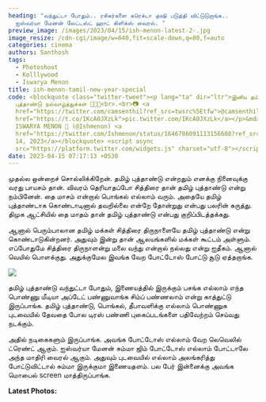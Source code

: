 ```yaml
---
heading: "வந்துட்டா போதும்.. ரசிகர்களை கரெக்டா குஷி படுத்தி விட்டுடுறாங்க..
  ஐஸ்வர்யா மேனன் லேட்டஸ்ட் ஹாட் கிளிக்ஸ் வைரல். "
preview_image: /images/2023/04/15/ish-menon-latest-2-.jpg
image_resize: /cdn-cgi/image/w=640,fit=scale-down,q=80,f=auto
categories: cinema
authors: Santhosh
tags:
  - Photoshoot
  - Kolllywood
  - Iswarya Menon
title: ish-menon-tamil-new-year-special
code: <blockquote class="twitter-tweet"><p lang="ta" dir="ltr">இனிய தமிழ்
  புத்தாண்டு நல்வாழ்த்துக்கள் 🙏🏻💚<br>.<br>📷 <a
  href="https://twitter.com/camsenthil?ref_src=twsrc%5Etfw">@camsenthil</a> <a
  href="https://t.co/IKcA0JXzLk">pic.twitter.com/IKcA0JXzLk</a></p>&mdash;
  ISWARYA MENON 🌸 (@Ishmenon) <a
  href="https://twitter.com/Ishmenon/status/1646786091113156608?ref_src=twsrc%5Etfw">April
  14, 2023</a></blockquote> <script async
  src="https://platform.twitter.com/widgets.js" charset="utf-8"></script>
date: 2023-04-15 07:17:13 +0530
---
```

முதல்ல ஒன்றைச் சொல்லிக்கிறேன்.
தமிழ் புத்தாண்டு என்றதும் எனக்கு நினைவுக்கு வரது பாயசம் தான். விவரம் தெரியாதப்போ சித்திரை தான் தமிழ் புத்தாண்டு என்று நம்பினேன். தை மாசம் என்றால் பொங்கல் எல்லாம் வரும். அதையே தமிழ் புத்தாண்டாக கொண்டாடினால் தவறில்லை என்றே தோன்றுது என்பது பலரின் கருத்து. திமுக ஆட்சியில் தை மாதம் தான் தமிழ் புத்தாண்டு என்பது குறிப்பிடத்தக்கது.

ஆனால் பெரும்பாலான தமிழ் மக்கள் சித்திரை திருநாளையே தமிழ் புத்தாண்டு என்று கொண்டாடுகின்றனர். அதுவும் இன்று தான் ஆலயங்களில் மக்கள்  கூட்டம் அள்ளும். எப்போதுமே சித்திரை திருநாளன்று மலை வந்து என்றால் நல்லது என்று ஐதீகம். ஆனால் வெயில் பொளக்குது. அதுக்குமேல இவங்க வேற போட்டோஸ் போட்டு சூடு ஏத்தறாங்க.

![](/images/2023/04/15/ish-menon-latest-1-.jpg)

தமிழ் புத்தாண்டு வந்துட்டா போதும், இணையத்தில் இருக்கும் பசங்க எல்லாம் எந்த பொண்ணு மீடியா அப்டேட் பண்ணுவாங்க சிம்ப்  பண்ணலாம் என்று காத்துட்டு இருப்பாங்க. தமிழ் புத்தாண்டு, பொங்கல், தீபாவளிக்கு எல்லாம் பொண்ணுக புடவையில் தேவதை போல டிரஸ் பண்ணி புகைப்படங்களை பதிவேற்றம் செய்வது நடக்கும்.

அதில் நடிகைகளும் இருப்பாங்க. அவங்க போட்டோஸ் எல்லாம் வேற லெவெலில் ட்ரெண்ட் ஆகும். ஐஸ்வர்யா மேனன் சும்மா ஜிம் போட்டோஸ் எல்லாம் போட்டாலே அந்த மாதிரி வைரல் ஆகும். அதுவும் புடவையில் எல்லாம் அலங்கரித்து போட்டுவிட்டால் சும்மா இருக்குமா இணையதளம். பல பேர் இன்னைக்கு அவங்க மொபைல் screen மாத்திருப்பாங்க.

**L﻿atest Photos:**